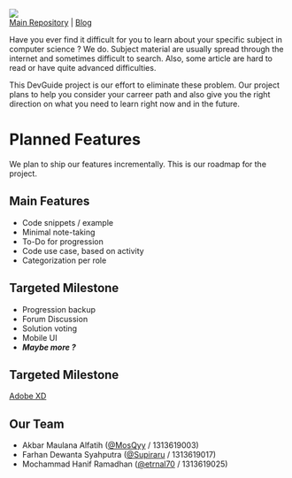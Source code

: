 ![](./assets/Logo.png)  
[Main Repository](https://github.com/DevGuide-Web/DevGuide)  |  [Blog](https://devguide-web.github.io/blog/)  

Have you ever find it difficult for you to learn about your specific subject in computer science ? We do. Subject material are usually spread through the internet and sometimes difficult to search. Also, some article are hard to read or have quite advanced difficulties.  

This DevGuide project is our effort to eliminate these problem. Our project plans to help you consider your carreer path and also give you the right direction on what you need to learn right now and in the future.  

# Planned Features
We plan to ship our features incrementally. This is our roadmap for the project.  

## Main Features
- Code snippets / example
- Minimal note-taking
- To-Do for progression
- Code use case, based on activity
- Categorization per role

## Targeted Milestone
- Progression backup
- Forum Discussion
- Solution voting
- Mobile UI
- ***Maybe more ?***  

## Targeted Milestone
[Adobe XD](https://xd.adobe.com/view/1c2a7763-e778-4279-bb00-5bc548ea7973-4979/)

## Our Team
- Akbar Maulana Alfatih ([@MosQyy](https://www.github.com/MosQyy) / 1313619003)
- Farhan Dewanta Syahputra ([@Supiraru](https://www.github.com/Supiraru) / 1313619017)
- Mochammad Hanif Ramadhan ([@etrnal70](https://www.github.com/etrnal70) / 1313619025)
